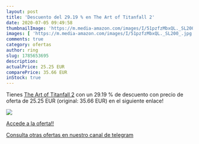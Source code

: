 ```yaml
---
layout: post
title: 'Descuento del 29.19 % en The Art of Titanfall 2'
date: 2020-07-05 09:49:58
thumbnailImage: 'https://m.media-amazon.com/images/I/51pzfzMbxQL._SL200_.jpg'
images: [ 'https://m.media-amazon.com/images/I/51pzfzMbxQL._SL200_.jpg' ]
comments: true
category: ofertas
author: ring
slug: 1785653695
description:
actualPrice: 25.25 EUR
comparePrice: 35.66 EUR
inStock: true
---
```


Tienes [The Art of Titanfall 2](https://www.amazon.com/dp/1785653695/?tag=redken08-20) con un 29.19 % de descuento con precio de oferta de 25.25 EUR (original: 35.66 EUR) en el siguiente enlace!

[![](https://m.media-amazon.com/images/I/51pzfzMbxQL._SL200_.jpg)](https://www.amazon.com/dp/1785653695/?tag=redken08-20)

[Accede a la oferta!!](https://www.amazon.com/dp/1785653695/?tag=redken08-20)

[Consulta otras ofertas en nuestro canal de telegram](https://t.me/s/ofertas25)
